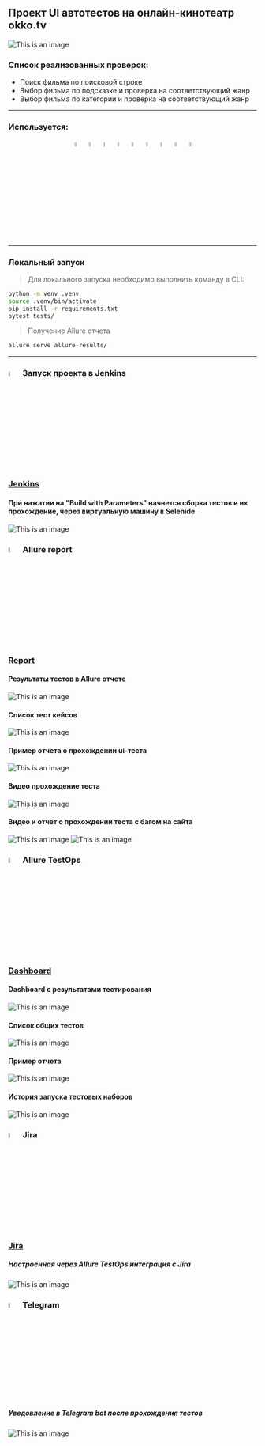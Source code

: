 ## Проект UI автотестов на онлайн-кинотеатр okko.tv
![This is an image](resources/images/okkotv.png)

<h3> Список реализованных проверок:</h3>

* Поиск фильма по поисковой строке 
* Выбор фильма по подсказке и проверка на соответствующий жанр 
* Выбор фильма по категории и проверка на соответствующий жанр
  
----
### Используется:
<p  align="center">
  <code><img width="5%" title="Python" src="resources/logo/python.png"></code>
  <code><img width="5%" title="Pytest" src="resources/logo/pytest.png"></code>
  <code><img width="5%" title="Selene" src="resources/logo/selene.png"></code>
  <code><img width="5%" title="Jenkins" src="resources/logo/jenkins.png"></code>
  <code><img width="5%" title="Selenoid" src="resources/logo/selenoid.png"></code>
  <code><img width="5%" title="Allure Report" src="resources/logo/allure_report.png"></code>
  <code><img width="5%" title="Allure TestOps" src="resources/logo/allure_testops.png"></code>
  <code><img width="5%" title="Jira" src="resources/logo/jira.png"></code>
  <code><img width="5%" title="Telegram" src="resources/logo/tg.png"></code>
</p>

----
### Локальный запуск

> Для локального запуска необходимо выполнить команду в СLI:
```bash
python -m venv .venv
source .venv/bin/activate
pip install -r requirements.txt
pytest tests/
```

> Получение Allure отчета
```bash
allure serve allure-results/
```

----
### <img width="5%" title="Jenkins" src="resources/logo/jenkins.png"> Запуск проекта в Jenkins

### [Jenkins](https://jenkins.autotests.cloud/job/python_project_okko.tv/)

#### При нажатии на "Build with Parameters" начнется сборка тестов и их прохождение, через виртуальную машину в Selenide
![This is an image](resources/images/jenkins.png)

<!-- Allure report -->

### <img width="5%" title="Allure Report" src="resources/logo/allure_report.png"> Allure report
### [Report](https://jenkins.autotests.cloud/job/python_project_okko.tv/18/allure/)
#### Результаты тестов в Allure отчете
![This is an image](resources/images/results.png)

#### Список тест кейсов
![This is an image](resources/images/test.png)

#### Пример отчета о прохождении ui-теста
![This is an image](resources/images/test_example.png)

#### Видео прохождение теста
![This is an image](resources/images/successfull_test.gif)

#### Видео и отчет о прохождении теcта с багом на сайта
![This is an image](resources/images/mood_tests.png)
![This is an image](resources/images/failed_test.gif)

<!-- Allure TestOps -->

### <img width="5%" title="Allure TestOps" src="resources/logo/allure_testops.png"> Allure TestOps

### [Dashboard](https://allure.autotests.cloud/project/3977/dashboards)

#### Dashboard с результатами тестирования
![This is an image](resources/images/dash.png)

#### Список общих тестов
![This is an image](resources/images/tests_testops.png)

#### Пример отчета 
![This is an image](resources/images/nature.png)

#### История запуска тестовых наборов
![This is an image](resources/images/launches.png)

<!-- Jira -->

### <img width="5%" title="Jira" src="resources/logo/jira.png"> Jira

### [Jira](https://jira.autotests.cloud/browse/HOMEWORK-1061)

##### Настроенная через Allure TestOps интеграция с Jira

![This is an image](resources/images/jira_okko.png)


<!-- Telegram -->

### <img width="5%" title="Telegram" src="resources/logo/tg.png"> Telegram

##### Уведовление в Telegram bot после прохождения тестов

![This is an image](resources/images/tg_okkotv.png)


